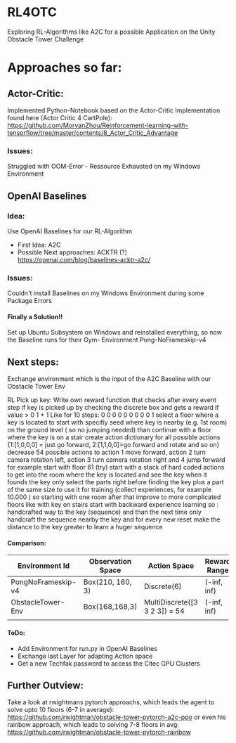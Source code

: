 # RL4OTC
Exploring RL-Algorithms like A2C for a possible Application on the Unity Obstacle Tower Challenge 


# Approaches so far: 

## Actor-Critic: 
Implemented Python-Notebook based on the Actor-Critic Implementation found here (Actor Critic 4 CartPole): https://github.com/MorvanZhou/Reinforcement-learning-with-tensorflow/tree/master/contents/8_Actor_Critic_Advantage 
### Issues: 
Struggled with OOM-Error - Ressource Exhausted on my Windows Environment 

## OpenAI Baselines 
### Idea: 
Use OpenAI Baselines for our RL-Algorithm
* First Idea: A2C 
* Possible Next approaches: ACKTR (?) 
https://openai.com/blog/baselines-acktr-a2c/

### Issues:
Couldn't install Baselines on my Windows Environment during some Package Errors 
#### Finally a Solution!! 
Set up Ubuntu Subsystem on Windows and reinstalled everything, so now the Baseline runs for their Gym-
Environment Pong-NoFrameskip-v4 

## Next steps: 
Exchange environment which is the input of the A2C Baseline with our Obstacle Tower Env 

RL Pick up key: 
Write own reward function that checks after every event step if key is picked up by checking the discrete box and gets a reward if value > 0
1 + 1
Like for 10 steps: 
0 0 0 0 0 0 0 0 0 1 
select a floor where a key is located to start with
specifiy seed where key is nearby (e.g. 1st room)
on the ground level ( so no jumping needed) 
than continue with a floor where the key is on a stair 
create action dictionary for all possible actions {1:[1,0,0,0] = just go forward, 2:[1,1,0,0]=go forward and rotate and so on} decrease 54 possible actions to action 1 move forward, action 2 turn camera rotation left, action 3 turn camera rotation right and 4 jump forward 
for example start with floor 61 (try)
start with a stack of hard coded actions to get into the room where the key is located and see the key 
when it founds the key only select the parts right before finding the key plus a part of the same size to use it for training (collect experiences, for example 10.000 )
so starting with one room 
after that improve to more complicated floors like with key on stairs
start with backward experience learning so : 
handcrafted way to the key (sequence) and than the next time only handcraft the sequence nearby the key and for every new reset make the distance to the key greater to learn a huger sequence 

#### Comparison: 
	
|  Environment Id    | Observation Space | Action Space                  | Reward Range | tStepL | Trials | rThresh |
|--------------------|-------------------|-------------------------------|--------------|--------|--------|---------|
| PongNoFrameskip-v4 | Box(210, 160, 3)  | Discrete(6)                   | (-inf, inf)  | 400000 | 100    | None    |
| ObstacleTower-Env  | Box(168,168,3)    | MultiDiscrete([3 3 2 3]) = 54 | (-inf, inf)  | 1000   |        |         |
|                    |                   |                               |              |        |        |         |

#### ToDo: 
* Add Environment for run.py in OpenAI Baselines 
* Exchange last Layer for adapting Action space 
* Get a new Techfak password to access the Citec GPU Clusters


## Further Outview: 
Take a look at rwightmans pytorch approachs, which leads the agent to solve upto 10 floors (6-7 in average): https://github.com/rwightman/obstacle-tower-pytorch-a2c-ppo 
or even his rainbow approach, which leads to solving 7-8 floors in avg:
https://github.com/rwightman/obstacle-tower-pytorch-rainbow
